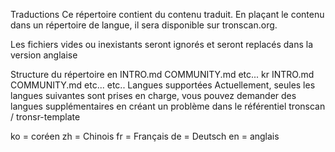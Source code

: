 Traductions
Ce répertoire contient du contenu traduit. En plaçant le contenu dans un répertoire de langue, il sera disponible sur tronscan.org.

Les fichiers vides ou inexistants seront ignorés et seront replacés dans la version anglaise

Structure du répertoire
en
INTRO.md
COMMUNITY.md
etc...
kr
INTRO.md
COMMUNITY.md
etc...
etc..
Langues supportées
Actuellement, seules les langues suivantes sont prises en charge, vous pouvez demander des langues supplémentaires en créant un problème dans le référentiel tronscan / tronsr-template

ko = coréen
zh = Chinois
fr = Français
de = Deutsch
en = anglais
